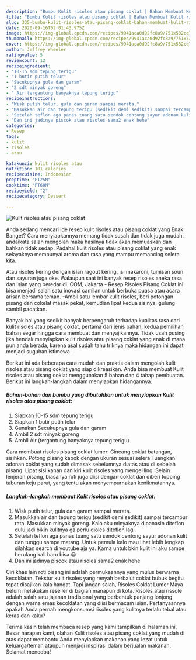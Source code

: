 ```yaml
---
description: "Bumbu Kulit risoles atau pisang coklat | Bahan Membuat Kulit risoles atau pisang coklat Yang Enak dan Simpel"
title: "Bumbu Kulit risoles atau pisang coklat | Bahan Membuat Kulit risoles atau pisang coklat Yang Enak dan Simpel"
slug: 335-bumbu-kulit-risoles-atau-pisang-coklat-bahan-membuat-kulit-risoles-atau-pisang-coklat-yang-enak-dan-simpel
date: 2020-09-16T02:01:43.975Z
image: https://img-global.cpcdn.com/recipes/9941aca0d92fc8a9/751x532cq70/kulit-risoles-atau-pisang-coklat-foto-resep-utama.jpg
thumbnail: https://img-global.cpcdn.com/recipes/9941aca0d92fc8a9/751x532cq70/kulit-risoles-atau-pisang-coklat-foto-resep-utama.jpg
cover: https://img-global.cpcdn.com/recipes/9941aca0d92fc8a9/751x532cq70/kulit-risoles-atau-pisang-coklat-foto-resep-utama.jpg
author: Jeffrey Wheeler
ratingvalue: 5
reviewcount: 12
recipeingredient:
- "10-15 sdm tepung terigu"
- "1 butir putih telur"
- "Secukupnya gula dan garam"
- "2 sdt minyak goreng"
- " Air tergantung banyaknya tepung terigu"
recipeinstructions:
- "Wisk putih telur, gula dan garam sampai merata."
- "Masukkan air dan tepung terigu (sedikit demi sedikit) sampai tercampur rata. Masukkan minyak goreng. Kalo aku minyaknya dipanasin diteflon dulu jadi bikin kulitnya ga perlu dioles diteflon lagi."
- "Setelah teflon aga panas tuang satu sendok centong sayur adonan kulit dan tunggu sampe matang. Untuk pemula kalo mau lihat lebih lengkap silahkan search di youtube aja ya. Karna untuk bkin kulit ini aku sampe berulang kali baru bisa 😀"
- "Dan ini jadinya piscok atau risoles sama2 enak hehe"
categories:
- Resep
tags:
- kulit
- risoles
- atau

katakunci: kulit risoles atau 
nutrition: 101 calories
recipecuisine: Indonesian
preptime: "PT25M"
cooktime: "PT60M"
recipeyield: "2"
recipecategory: Dessert

---
```



![Kulit risoles atau pisang coklat](https://img-global.cpcdn.com/recipes/9941aca0d92fc8a9/751x532cq70/kulit-risoles-atau-pisang-coklat-foto-resep-utama.jpg)

Anda sedang mencari ide resep kulit risoles atau pisang coklat yang Enak Banget? Cara menyiapkannya memang tidak susah dan tidak juga mudah. andaikata salah mengolah maka hasilnya tidak akan memuaskan dan bahkan tidak sedap. Padahal kulit risoles atau pisang coklat yang enak selayaknya mempunyai aroma dan rasa yang mampu memancing selera kita.

Atau risoles kering dengan isian ragout kering, isi makaroni, tumisan soun dan sayuran juga oke. Walaupun saat ini banyak resep risoles aneka rasa dan isian yang beredar di. COM, Jakarta - Resep Risoles Pisang Coklat ini bisa menjadi salah satu inovasi camilan untuk berbuka puasa atau acara arisan bersama teman. -Ambil satu lembar kulit risoles, beri potongan pisang dan cokelat masak pekat, kemudian lipat kedua sisinya, gulung sambil padatkan.

Banyak hal yang sedikit banyak berpengaruh terhadap kualitas rasa dari kulit risoles atau pisang coklat, pertama dari jenis bahan, kedua pemilihan bahan segar hingga cara membuat dan menyajikannya. Tidak usah pusing jika hendak menyiapkan kulit risoles atau pisang coklat yang enak di mana pun anda berada, karena asal sudah tahu triknya maka hidangan ini dapat menjadi suguhan istimewa.


Berikut ini ada beberapa cara mudah dan praktis dalam mengolah kulit risoles atau pisang coklat yang siap dikreasikan. Anda bisa membuat Kulit risoles atau pisang coklat menggunakan 5 bahan dan 4 tahap pembuatan. Berikut ini langkah-langkah dalam menyiapkan hidangannya.

<!--inarticleads1-->

##### Bahan-bahan dan bumbu yang dibutuhkan untuk menyiapkan Kulit risoles atau pisang coklat:

1. Siapkan 10-15 sdm tepung terigu
1. Siapkan 1 butir putih telur
1. Gunakan Secukupnya gula dan garam
1. Ambil 2 sdt minyak goreng
1. Ambil  Air (tergantung banyaknya tepung terigu)


Cara membuat risoles pisang coklat lumer: Cincang coklat batangan, sisihkan. Potong pisang kapok dengan ukuran sesuai selera Tuangkan adonan coklat yang sudah dimasak sebelumnya diatas atau di sebelah pisang. Lipat sisi kanan dan kiri kulit risoles yang mengeliling. Selain lenjeran pisang, biasanya roti juga diisi dengan coklat dan diberi topping taburan keju parut, yang tentu akan menyempurnakan kenikmatannya. 

<!--inarticleads2-->

##### Langkah-langkah membuat Kulit risoles atau pisang coklat:

1. Wisk putih telur, gula dan garam sampai merata.
1. Masukkan air dan tepung terigu (sedikit demi sedikit) sampai tercampur rata. Masukkan minyak goreng. Kalo aku minyaknya dipanasin diteflon dulu jadi bikin kulitnya ga perlu dioles diteflon lagi.
1. Setelah teflon aga panas tuang satu sendok centong sayur adonan kulit dan tunggu sampe matang. Untuk pemula kalo mau lihat lebih lengkap silahkan search di youtube aja ya. Karna untuk bkin kulit ini aku sampe berulang kali baru bisa 😀
1. Dan ini jadinya piscok atau risoles sama2 enak hehe


Ciri khas lain roti pisang ini adalah permukaannya yang mulus berwarna kecoklatan. Tekstur kulit risoles yang renyah berbalut coklat bubuk begitu tepat disajikan kala hangat. Tapi jangan salah, Risoles Coklat Lumer Maya belum melakukan reseller di bagian manapun di kota. Risoles atau rissole adalah salah satu jajanan tradisional yang berbentuk panjang lonjong dengan warna emas kecoklatan yang diisi bermacam isian. Pertanyaannya apakah Anda pernah mengkonsumsi risoles yang kulitnya terlalu tebal atau keras dan kaku? 

Terima kasih telah membaca resep yang kami tampilkan di halaman ini. Besar harapan kami, olahan Kulit risoles atau pisang coklat yang mudah di atas dapat membantu Anda menyiapkan makanan yang lezat untuk keluarga/teman ataupun menjadi inspirasi dalam berjualan makanan. Selamat mencoba!
